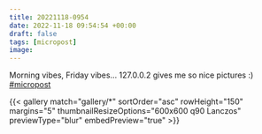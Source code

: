 ```yaml
---
title: 20221118-0954
date: 2022-11-18 09:54:54 +00:00
draft: false
tags: [micropost]
image:
---
```


<p>Morning vibes, Friday vibes... 127.0.0.2 gives me so nice  pictures :) <a href="https://mastodon.bofhers.es/tags/micropost" class="mention hashtag" rel="tag">#<span>micropost</span></a></p>


{{< gallery match="gallery/*" sortOrder="asc" 
                rowHeight="150" margins="5" thumbnailResizeOptions="600x600 q90 Lanczos"
                previewType="blur" embedPreview="true" >}}
